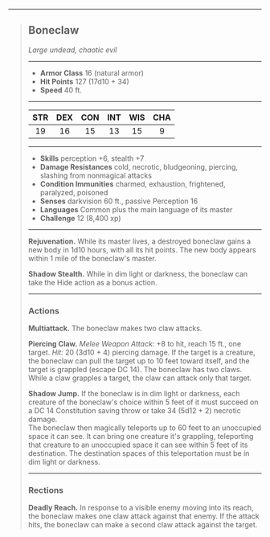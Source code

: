 ***
> ## Boneclaw
> *Large undead, chaotic evil*
> 
> ***
> 
> - **Armor Class** 16 (natural armor)
> - **Hit Points** 127 (17d10 + 34)
> - **Speed** 40 ft.
> 
> ***
> 
> |STR|DEX|CON|INT|WIS|CHA|
> |:---:|:---:|:---:|:---:|:---:|:---:|
> |19|16|15|13|15|9|
> 
> ***
> 
> - **Skills** perception +6, stealth +7
> - **Damage Resistances** cold, necrotic, bludgeoning, piercing, slashing from nonmagical attacks
> - **Condition Immunities** charmed, exhaustion, frightened, paralyzed, poisoned
> - **Senses** darkvision 60 ft., passive Perception 16
> - **Languages** Common plus the main language of its master
> - **Challenge** 12 (8,400 xp)
> 
> ***
> 
> **Rejuvenation.** While its master lives, a destroyed boneclaw gains a new body in 1d10 hours, with all its hit points. The new body appears within 1 mile of the boneclaw's master.
> 
> **Shadow Stealth.** While in dim light or darkness, the boneclaw can take the Hide action as a bonus action.
> 
> ***
> 
> ### Actions
> **Multiattack.** The boneclaw makes two claw attacks.
> 
> **Piercing Claw.** *Melee Weapon Attack:* +8 to hit, reach 15 ft., one target. *Hit:* 20 (3d10 + 4) piercing damage. If the target is a creature, the boneclaw can pull the target up to 10 feet toward itself, and the target is grappled (escape DC 14). The boneclaw has two claws. While a claw grapples a target, the claw can attack only that target.
> 
> **Shadow Jump.** If the boneclaw is in dim light or darkness, each creature of the boneclaw's choice within 5 feet of it must succeed on a DC 14 Constitution saving throw or take 34 (5d12 + 2) necrotic damage.  
> The boneclaw then magically teleports up to 60 feet to an unoccupied space it can see. It can bring one creature it's grappling, teleporting that creature to an unoccupied space it can see within 5 feet of its destination. The destination spaces of this teleportation must be in dim light or darkness.
> 
> ***
> 
> ### Rections
> **Deadly Reach.** In response to a visible enemy moving into its reach, the boneclaw makes one claw attack against that enemy. If the attack hits, the boneclaw can make a second claw attack against the target.